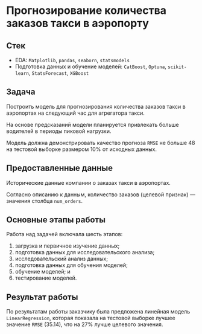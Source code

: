 # Прогнозирование количества заказов такси в аэропорту

## Стек

- EDA: `Matplotlib`, `pandas`, `seaborn`, `statsmodels`<br>
- Подготовка данных и обучение моделей: `CatBoost`, `Optuna`, `scikit-learn`, `StatsForecast`, `XGBoost`

## Задача

Построить модель для прогнозирования количества заказов такси в аэропортах на следующий час для агрегатора такси.

На основе предсказаний модели планируется привлекать больше водителей в периоды пиковой нагрузки.

Модель должна демонстрировать качество прогноза `RMSE` не больше 48 на тестовой выборке размером 10% от исходных данных.

## Предоставленные данные

Исторические данные компании о заказах такси в аэропортах.

Согласно описанию к данным, количество заказов (целевой признак) — значения столбца `num_orders`.

## Основные этапы работы

Работа над задачей включала шесть этапов:

1. загрузка и первичное изучение данных;
2. подготовка данных для исследовательского анализа;
3. исследовательский анализ данных;
4. подготовка данных для обучения моделей;
5. обучение моделей; и
6. тестирование моделей.

## Результат работы

По результатам работы заказчику была предложена линейная модель `LinearRegression`, которая показала на тестовой выборке лучшее значение `RMSE` (35.14), что на 27% лучше целевого значения.        

